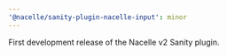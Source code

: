 ```yaml
---
'@nacelle/sanity-plugin-nacelle-input': minor
---
```


First development release of the Nacelle v2 Sanity plugin.
